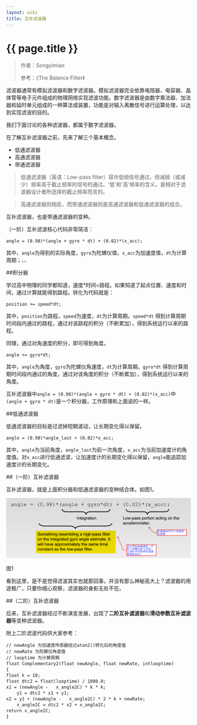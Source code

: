 ```yaml
---
layout: wiki
title: 互补滤波器
---
```


# {{ page.title }}

> 作者：Songyimiao
> 
> 参考：《The Balance Filter》

滤波器通常有模拟滤波器和数字滤波器。模拟滤波器完全依靠电阻器、电容器、晶体管等电子元件组成的物理网络实现滤波功能。数字滤波器是由数字乘法器、加法器和延时单元组成的一种算法或装置，功能是对输入离散信号进行运算处理，以达到实现滤波的目的。

我们下面讨论的各种滤波器，都属于数字滤波器。

在了解互补滤波器之前，先来了解三个基本概念。

* 低通滤波器
* 高通滤波器
* 带通滤波器

> 低通滤波器（英语：Low-pass filter）容许低频信号通过，但减弱（或减少）频率高于截止频率的信号的通过。'低'和'高'频率的含义，是相对于滤波器设计者所选择的截止频率而言的。

> 高通滤波器则相反，而带通滤波器则是高通滤波器和低通滤波器的组合。

互补滤波器，也是带通滤波器的变种。

（一阶）互补滤波核心代码非常简洁：

	angle = (0.98)*(angle + gyro * dt) + (0.02)*(x_acc);

其中，`angle`为得到的实际角度，`gyro`为陀螺仪值，`x_acc`为加速度值，`dt`为计算周期；、、

##积分器

学过高中物理的同学都知道，速度*时间=路程。如果知道了起点位置、速度和时间，通过计算就能得到路程。转化为代码就是：

	position += speed*dt;

其中，`position`为路程，`speed`为速度，`dt`为计算周期。`speed*dt` 得到计算周期时间段内通过的路程，通过对该路程的积分（不断累加），得到系统运行以来的路程。

同理，通过对角速度的积分，即可得到角度。

	angle += gyro*dt; 

其中，`angle`为角度，`gyro`为陀螺仪角速度，`dt`为计算周期。`gyro*dt` 得到计算周期时间段内通过的角度，通过对该角度的积分（不断累加），得到系统运行以来的角度。

互补滤波器中`angle = (0.98)*(angle + gyro * dt) + (0.02)*(x_acc)`中`(angle + gyro * dt)`是一个积分器，工作原理和上面说的一样。

##低通滤波器

低通滤波器的目标是过滤掉短期波动，让长期变化得以保留。

	angle = (0.98)*angle_last + (0.02)*x_acc;

其中，`angle`为当前角度，`angle_last`为前一次角度，`x_acc`为当前加速度计的角度值。对`x_acc`进行低通滤波，让加速度计的长期变化得以保留，`angle`能追踪加速度计的长期变化。

##（一阶）互补滤波器

互补滤波器，就是上面积分器和低通滤波器的变种结合体。如图1。

![](/img/wiki/complementary-filter-01.png)

图1

看到这里，是不是觉得滤波其实也就那回事，并没有那么神秘高大上？滤波器的用途极广，只要你细心观察，滤波器的身影无处不在。

##（二阶）互补滤波器

后来，互补滤波器经过不断演变发展，出现了**二阶互补滤波器**和**滑动参数互补滤波器**等变种滤波器。

附上二阶滤波代码供大家参考：


	// newAngle 为加速度传感器经过atan2()转化后的角度值
	// newRate 为陀螺仪角度值
	// looptime 为计算周期
	float Complementary2(float newAngle, float newRate, intlooptime)
	{
	float k = 10;
	float dtc2 = float(looptime) / 1000.0;
	x1 = (newAngle -   x_angle2C) * k * k;
	    y1 = dtc2 * x1 + y1;
	x2 = y1 + (newAngle -   x_angle2C) * 2 * k + newRate;
	    x_angle2C = dtc2 * x2 + x_angle2C;
	return x_angle2C;
	}




